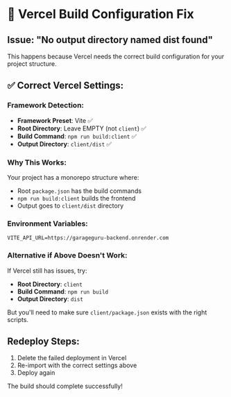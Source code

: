 # 🔧 Vercel Build Configuration Fix

## Issue: "No output directory named dist found"

This happens because Vercel needs the correct build configuration for your project structure.

## ✅ **Correct Vercel Settings:**

### **Framework Detection:**
- **Framework Preset**: Vite ✅ 
- **Root Directory**: Leave EMPTY (not `client`) ✅
- **Build Command**: `npm run build:client` ✅
- **Output Directory**: `client/dist` ✅

### **Why This Works:**
Your project has a monorepo structure where:
- Root `package.json` has the build commands
- `npm run build:client` builds the frontend
- Output goes to `client/dist` directory

### **Environment Variables:**
```
VITE_API_URL=https://garageguru-backend.onrender.com
```

### **Alternative if Above Doesn't Work:**
If Vercel still has issues, try:
- **Root Directory**: `client`
- **Build Command**: `npm run build`
- **Output Directory**: `dist`

But you'll need to make sure `client/package.json` exists with the right scripts.

## **Redeploy Steps:**
1. Delete the failed deployment in Vercel
2. Re-import with the correct settings above
3. Deploy again

The build should complete successfully!